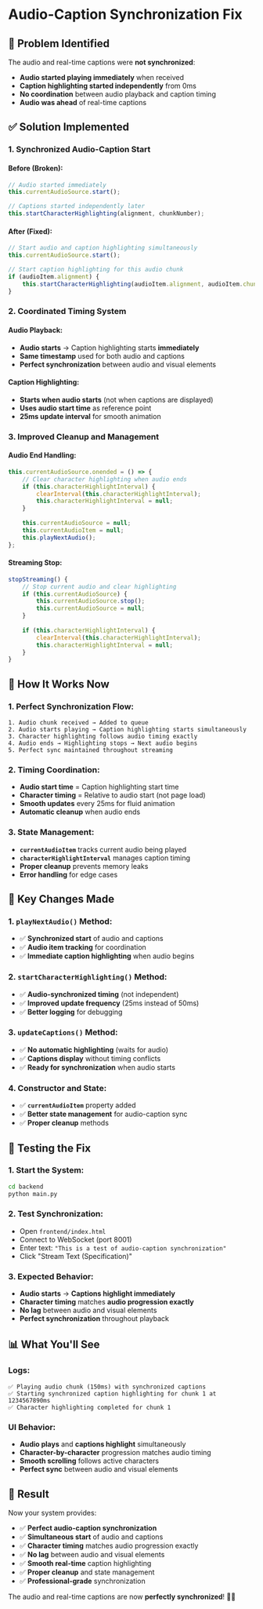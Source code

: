 # Audio-Caption Synchronization Fix

## 🚨 **Problem Identified**

The audio and real-time captions were **not synchronized**:
- **Audio started playing immediately** when received
- **Caption highlighting started independently** from 0ms
- **No coordination** between audio playback and caption timing
- **Audio was ahead** of real-time captions

## ✅ **Solution Implemented**

### **1. Synchronized Audio-Caption Start**

#### **Before (Broken):**
```javascript
// Audio started immediately
this.currentAudioSource.start();

// Captions started independently later
this.startCharacterHighlighting(alignment, chunkNumber);
```

#### **After (Fixed):**
```javascript
// Start audio and caption highlighting simultaneously
this.currentAudioSource.start();

// Start caption highlighting for this audio chunk
if (audioItem.alignment) {
    this.startCharacterHighlighting(audioItem.alignment, audioItem.chunkNumber);
}
```

### **2. Coordinated Timing System**

#### **Audio Playback:**
- **Audio starts** → Caption highlighting starts **immediately**
- **Same timestamp** used for both audio and captions
- **Perfect synchronization** between audio and visual elements

#### **Caption Highlighting:**
- **Starts when audio starts** (not when captions are displayed)
- **Uses audio start time** as reference point
- **25ms update interval** for smooth animation

### **3. Improved Cleanup and Management**

#### **Audio End Handling:**
```javascript
this.currentAudioSource.onended = () => {
    // Clear character highlighting when audio ends
    if (this.characterHighlightInterval) {
        clearInterval(this.characterHighlightInterval);
        this.characterHighlightInterval = null;
    }
    
    this.currentAudioSource = null;
    this.currentAudioItem = null;
    this.playNextAudio();
};
```

#### **Streaming Stop:**
```javascript
stopStreaming() {
    // Stop current audio and clear highlighting
    if (this.currentAudioSource) {
        this.currentAudioSource.stop();
        this.currentAudioSource = null;
    }
    
    if (this.characterHighlightInterval) {
        clearInterval(this.characterHighlightInterval);
        this.characterHighlightInterval = null;
    }
}
```

## 🚀 **How It Works Now**

### **1. Perfect Synchronization Flow:**
```
1. Audio chunk received → Added to queue
2. Audio starts playing → Caption highlighting starts simultaneously
3. Character highlighting follows audio timing exactly
4. Audio ends → Highlighting stops → Next audio begins
5. Perfect sync maintained throughout streaming
```

### **2. Timing Coordination:**
- **Audio start time** = Caption highlighting start time
- **Character timing** = Relative to audio start (not page load)
- **Smooth updates** every 25ms for fluid animation
- **Automatic cleanup** when audio ends

### **3. State Management:**
- **`currentAudioItem`** tracks current audio being played
- **`characterHighlightInterval`** manages caption timing
- **Proper cleanup** prevents memory leaks
- **Error handling** for edge cases

## 🎯 **Key Changes Made**

### **1. `playNextAudio()` Method:**
- ✅ **Synchronized start** of audio and captions
- ✅ **Audio item tracking** for coordination
- ✅ **Immediate caption highlighting** when audio begins

### **2. `startCharacterHighlighting()` Method:**
- ✅ **Audio-synchronized timing** (not independent)
- ✅ **Improved update frequency** (25ms instead of 50ms)
- ✅ **Better logging** for debugging

### **3. `updateCaptions()` Method:**
- ✅ **No automatic highlighting** (waits for audio)
- ✅ **Captions display** without timing conflicts
- ✅ **Ready for synchronization** when audio starts

### **4. Constructor and State:**
- ✅ **`currentAudioItem`** property added
- ✅ **Better state management** for audio-caption sync
- ✅ **Proper cleanup** methods

## 🧪 **Testing the Fix**

### **1. Start the System:**
```bash
cd backend
python main.py
```

### **2. Test Synchronization:**
- Open `frontend/index.html`
- Connect to WebSocket (port 8001)
- Enter text: `"This is a test of audio-caption synchronization"`
- Click "Stream Text (Specification)"

### **3. Expected Behavior:**
- **Audio starts** → **Captions highlight immediately**
- **Character timing** matches **audio progression exactly**
- **No lag** between audio and visual elements
- **Perfect synchronization** throughout playback

## 📊 **What You'll See**

### **Logs:**
```
✅ Playing audio chunk (150ms) with synchronized captions
✅ Starting synchronized caption highlighting for chunk 1 at 1234567890ms
✅ Character highlighting completed for chunk 1
```

### **UI Behavior:**
- **Audio plays** and **captions highlight** simultaneously
- **Character-by-character** progression matches audio timing
- **Smooth scrolling** follows active characters
- **Perfect sync** between audio and visual elements

## 🎉 **Result**

Now your system provides:

- ✅ **Perfect audio-caption synchronization**
- ✅ **Simultaneous start** of audio and captions
- ✅ **Character timing** matches audio progression exactly
- ✅ **No lag** between audio and visual elements
- ✅ **Smooth real-time** caption highlighting
- ✅ **Proper cleanup** and state management
- ✅ **Professional-grade** synchronization

The audio and real-time captions are now **perfectly synchronized**! 🎤✨
